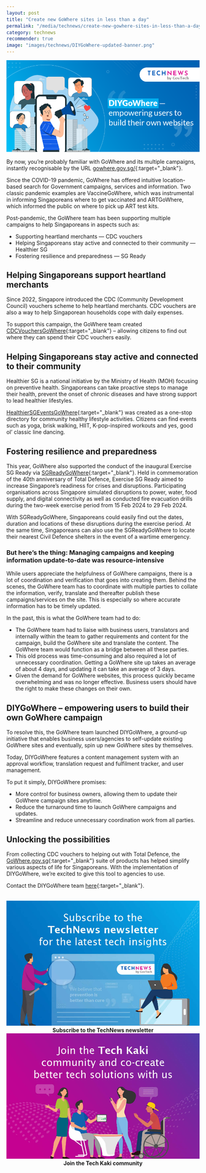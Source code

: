 ```yaml
---
layout: post
title: "Create new GoWhere sites in less than a day"
permalink: "/media/technews/create-new-gowhere-sites-in-less-than-a-day"
category: technews
recommender: true
image: "images/technews/DIYGoWhere-updated-banner.png"
---
```


![DIYGoWhere: Empowering users to build their own websites](/images/technews/DIYGoWhere-updated-banner.png)

By now, you’re probably familiar with GoWhere and its multiple campaigns, instantly recognisable by the URL [gowhere.gov.sg/](https://www.gowhere.gov.sg/){:target="_blank"}.

Since the COVID-19 pandemic, GoWhere has offered intuitive location-based search for Government campaigns, services and information. Two classic pandemic examples are VaccineGoWhere, which was instrumental in informing Singaporeans where to get vaccinated and ARTGoWhere, which informed the public on where to pick up ART test kits.

Post-pandemic, the GoWhere team has been supporting multiple campaigns to help Singaporeans in aspects such as:

- Supporting heartland merchants — CDC vouchers
- Helping Singaporeans stay active and connected to their community — Healthier SG
- Fostering resilience and preparedness — SG Ready

## Helping Singaporeans support heartland merchants

Since 2022, Singapore introduced the CDC (Community Development Council) vouchers scheme to help heartland merchants. CDC vouchers are also a way to help Singaporean households cope with daily expenses.

To support this campaign, the GoWhere team created [CDCVouchersGoWhere](https://www.gowhere.gov.sg/cdcvouchers){:target="_blank"} – allowing citizens to find out where they can spend their CDC vouchers easily.

## Helping Singaporeans stay active and connected to their community

Healthier SG is a national initiative by the Ministry of Health (MOH) focusing on preventive health. Singaporeans can take proactive steps to manage their health, prevent the onset of chronic diseases and have strong support to lead healthier lifestyles.

[HealthierSGEventsGoWhere](https://www.gowhere.gov.sg/hsgevents/){:target="_blank"} was created as a one-stop directory for community healthy lifestyle activities. Citizens can find events such as yoga, brisk walking, HIIT, K-pop-inspired workouts and yes, good ol’ classic line dancing.

## Fostering resilience and preparedness 

This year, GoWhere also supported the conduct of the inaugural Exercise SG Ready via [SGReadyGoWhere](https://www.gowhere.gov.sg/sgready/){:target="_blank"}. Held in commemoration of the 40th anniversary of Total Defence, Exercise SG Ready aimed to increase Singapore’s readiness for crises and disruptions. Participating organisations across Singapore simulated disruptions to power, water, food supply, and digital connectivity as well as conducted fire evacuation drills during the two-week exercise period from 15 Feb 2024 to 29 Feb 2024.

With SGReadyGoWhere, Singaporeans could easily find out the dates, duration and locations of these disruptions during the exercise period. At the same time, Singaporeans can also use the SGReadyGoWhere to locate their nearest Civil Defence shelters in the event of a wartime emergency.

### But here’s the thing: Managing campaigns and keeping information update-to-date was resource-intensive

While users appreciate the helpfulness of GoWhere campaigns, there is a lot of coordination and verification that goes into creating them. Behind the scenes, the GoWhere team has to coordinate with multiple parties to collate the information, verify, translate and thereafter publish these campaigns/services on the site. This is especially so where accurate information has to be timely updated.

In the past, this is what the GoWhere team had to do:

- The GoWhere team had to liaise with business users, translators and internally within the team to gather requirements and content for the campaign, build the GoWhere site and translate the content. The GoWhere team would function as a bridge between all these parties.
- This old process was time-consuming and also required a lot of unnecessary coordination. Getting a GoWhere site up takes an average of about 4 days, and updating it can take an average of 3 days.
- Given the demand for GoWhere websites, this process quickly became overwhelming and was no longer effective. Business users should have the right to make these changes on their own.

## DIYGoWhere – empowering users to build their own GoWhere campaign 

To resolve this, the GoWhere team launched DIYGoWhere, a ground-up initiative that enables business users/agencies to self-update existing GoWhere sites and eventually, spin up new GoWhere sites by themselves.

Today, DIYGoWhere features a content management system with an approval workflow, translation request and fulfilment tracker, and user management.

To put it simply, DIYGoWhere promises: 

- More control for business owners, allowing them to update their GoWhere campaign sites anytime.
- Reduce the turnaround time to launch GoWhere campaigns and updates.
- Streamline and reduce unnecessary coordination work from all parties.

## Unlocking the possibilities

From collecting CDC vouchers to helping out with Total Defence, the [GoWhere.gov.sg](https://www.gowhere.gov.sg/){:target="_blank"} suite of products has helped simplify various aspects of life for Singaporeans. With the implementation of DIYGoWhere, we’re excited to give this tool to agencies to use. 

Contact the DIYGoWhere team [here](https://form.gov.sg/#!/62e37ff33074e40012f51a8c){:target="_blank"}.







<br>

<div class="row">
  <div class="col" style="text-align: center">
    <a href="https://go.gov.sg/tnblog-to-tnsub" target="_blank">	 	    
      <img src="/images/technews/TN_footer.png" alt="Subscribe to the TechNews newsletter" /></a>
    <figcaption><b>Subscribe to the TechNews newsletter</b></figcaption>
  </div>

  <div class="col" style="text-align: center">
    <a href="https://go.gov.sg/tnblog-to-tkcommunity" target="_blank">		  
      <img src="/images/technews/TK_footer.png" alt="Join the Tech Kaki community" /></a>
    <figcaption><b>Join the Tech Kaki community</b></figcaption>
  </div>
